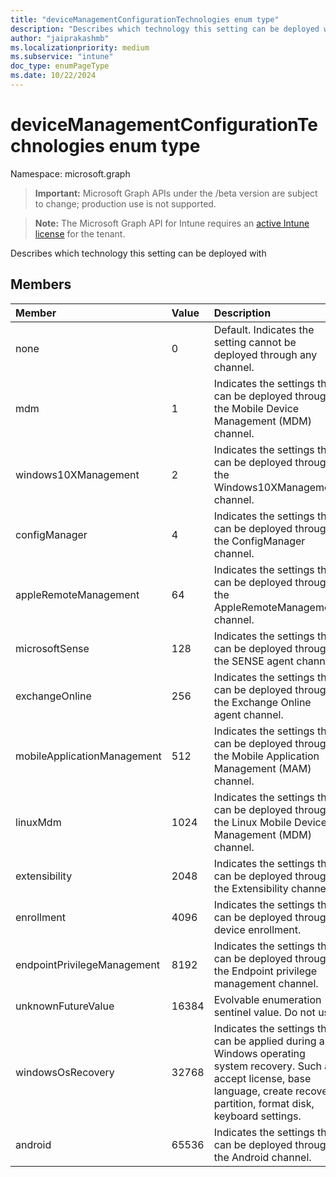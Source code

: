 ```yaml
---
title: "deviceManagementConfigurationTechnologies enum type"
description: "Describes which technology this setting can be deployed with"
author: "jaiprakashmb"
ms.localizationpriority: medium
ms.subservice: "intune"
doc_type: enumPageType
ms.date: 10/22/2024
---
```


# deviceManagementConfigurationTechnologies enum type

Namespace: microsoft.graph

> **Important:** Microsoft Graph APIs under the /beta version are subject to change; production use is not supported.

> **Note:** The Microsoft Graph API for Intune requires an [active Intune license](https://go.microsoft.com/fwlink/?linkid=839381) for the tenant.

Describes which technology this setting can be deployed with

## Members
|Member|Value|Description|
|:---|:---|:---|
|none|0|Default. Indicates the setting cannot be deployed through any channel.|
|mdm|1|Indicates the settings that can be deployed through the Mobile Device Management (MDM) channel.|
|windows10XManagement|2|Indicates the settings that can be deployed through the Windows10XManagement channel.|
|configManager|4|Indicates the settings that can be deployed through the ConfigManager channel.|
|appleRemoteManagement|64|Indicates the settings that can be deployed through the AppleRemoteManagement channel.|
|microsoftSense|128|Indicates the settings that can be deployed through the SENSE agent channel.|
|exchangeOnline|256|Indicates the settings that can be deployed through the Exchange Online agent channel.|
|mobileApplicationManagement|512|Indicates the settings that can be deployed through the Mobile Application Management (MAM) channel.|
|linuxMdm|1024|Indicates the settings that can be deployed through the Linux Mobile Device Management (MDM) channel.|
|extensibility|2048|Indicates the settings that can be deployed through the Extensibility channel.|
|enrollment|4096|Indicates the settings that can be deployed through device enrollment.|
|endpointPrivilegeManagement|8192|Indicates the settings that can be deployed through the Endpoint privilege management channel.|
|unknownFutureValue|16384|Evolvable enumeration sentinel value. Do not use.|
|windowsOsRecovery|32768|Indicates the settings that can be applied during a Windows operating system recovery. Such as accept license, base language, create recovery partition, format disk, keyboard settings.|
|android|65536|Indicates the settings that can be deployed through the Android channel.|
